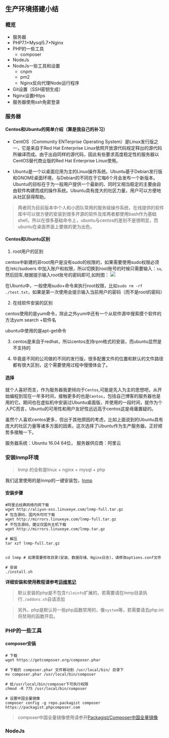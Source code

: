 ## 生产环境搭建小结

### 概览

- 服务器
- PHP7.1+Mysql5.7+Nginx
- PHP的一些工具
  - composer
- NodeJs
- NodeJs一些工具和设置
  - cnpm
  - pm2
  - Nginx反向代理Node运行程序
- Git设置（SSH密钥生成）
- Nginx设置Https
- 服务器使用ssh免密登录


### 服务器

#### Centos和Ubuntu的简单介绍（算是我自己的补习）

- CentOS（Community ENTerprise Operating System）是Linux发行版之一，它是来自于Red Hat Enterprise Linux依照开放源代码规定释出的源代码所编译而成。由于出自同样的源代码，因此有些要求高度稳定性的服务器以CentOS替代商业版的Red Hat Enterprise Linux使用。

- Ubuntu是一个以桌面应用为主的Linux操作系统。Ubuntu基于Debian发行版和GNOME桌面环境，与Debian的不同在于它每6个月会发布一个新版本。Ubuntu的目标在于为一般用户提供一个最新的、同时又相当稳定的主要由自由软件构建而成的操作系统。Ubuntu具有庞大的社区力量，用户可以方便地从社区获得帮助。

> 两者同为目前版本中个人和小团队常用的服务级操作系统，在线提供的软件库中可以很方便的安装到很多开源的软件及库两者都使用bash作为基础shell，所以在很多基础命令上，ubuntu与centos的差别不是很明显，而ubuntu在桌面界面上要做的更为出色。


#### Centos和Ubuntu区别

1. root用户的区别

centos中新建的非root用户是没有sudo的权限的，如果需要使用sudo权限必须在/etc/sudoers 中加入账户和权限，所以切换到root账号的时候只需要输入：`su`,然后回车,根据提示输入root账号的密码即可,如附图：
![](https://ws1.sinaimg.cn/large/6aedb651gy1fh1ryr3dm1j20et01qt8n.jpg)

在Ubuntu中，一般使用sudo+命令来执行root权限，比如`sudo rm -rf  ./test.txt`，如果是第一次使用会提示输入当前用户的密码（而不是root的密码）

2. 在线软件安装的区别

centos使用的是yum命令，除此之外yum中还有一个从软件源中搜索摸个软件的方法yum search +软件名

ubuntu中使用的是apt-get命令

3. centos是来自于redhat，所以centos支持rpm格式的安装，而ubuntu显然是不支持的

4. 毕竟是不同的公司做的不同的发行版，很多配置文件的位置和默认的文件路径都有很大区别，这个需要使用过程中慢慢体会了。


#### 选择

就个人喜好而言，作为服务器我更倾向于`Centos`,可能是先入为主的思想吧，从开始编程到现在一年多时间，接触更多的也是`Centos`，包括自己博客的服务器也是用的它。期间也在虚拟机中安装过Ubuntu桌面版，并使用的一段时间，就作为个人PC而言，Ubuntu的可用性和用户友好性远远高于centos这是毋庸置疑的。

虽然个人喜欢centos更多，但出于其他原因的考虑，比如上面说到的Ubuntu具有庞大的社区力量等诸多方面的因素，这次选择了Ubuntu作为生产服务器。正好顺势多接触一下。

服务器系统：Ubuntu 16.04 64位，
服务器供应商：阿里云


### 安装lnmp环境


> lnmp 的全称是linux + nginx + mysql + php

我们这里使用的是lnmp的一键安装包，[lnmp](https://blog.linuxeye.cn/31.html)

#### 安装步骤

```
#阿里云经典网络内网下载
wget http://aliyun-oss.linuxeye.com/lnmp-full.tar.gz 
# 包含源码，国内外均可下载
wget http://mirrors.linuxeye.com/lnmp-full.tar.gz 
# 不包含源码，建议仅国外主机下载
wget http://mirrors.linuxeye.com/lnmp.tar.gz 

# 解压
tar xzf lnmp-full.tar.gz


cd lnmp # 如果需要修改目录(安装、数据存储、Nginx日志)，请修改options.conf文件

# 安装
./install.sh 

```

**详细安装和使用教程请参考[运维笔记](https://blog.linuxeye.cn/31.html)**

> 默认安装的php是不包含`fileinfo`扩展的，若需要请在lnmp目录执行`./addons.sh`自请添加

> 另外，php是默认将一些php函数禁用的，像`system`等，若需要请去php.ini将禁用的函数开启。


### PHP的一些工具

#### composer安装

```
# 下载
wget https://getcomposer.org/composer.phar

# 下载的 composer.phar 文件移动到 /usr/local/bin/ 目录下
mv composer.phar /usr/local/bin/composer

# 给/usr/local/bin/composer下可执行权限
chmod -R 775 /usr/local/bin/composer

# 设置中国全量镜像
composer config -g repo.packagist composer https://packagist.phpcomposer.com
```

> composer中国全量镜像使用请参开[Packagist/Composer中国全量镜像](https://pkg.phpcomposer.com/#how-to-install-composer)


### NodeJs